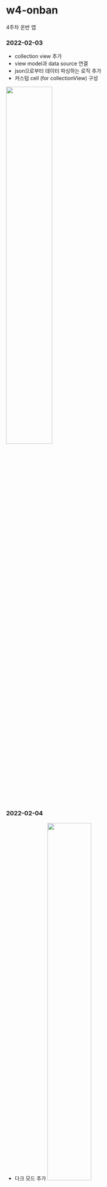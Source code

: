 # w4-onban
4주차 온반 앱

### 2022-02-03
- collection view 추가
- view model과 data source 연결
- json으로부터 데이터 파싱하는 로직 추가
- 커스텀 cell (for collectionView) 구성
<image src="https://images.velog.io/images/lauren-c/post/37236c7e-92d1-4474-9b38-0f786727f239/image.png" width=50%>

### 2022-02-04
- 다크 모드 추가
<image src="https://images.velog.io/images/lauren-c/post/d47b26b3-d594-4495-bd38-952f91afa20c/image.png" width=50%><image src = "https://images.velog.io/images/lauren-c/post/e51cbdc7-2a82-4868-862d-f8c051bdf384/image.png" width=50%>
